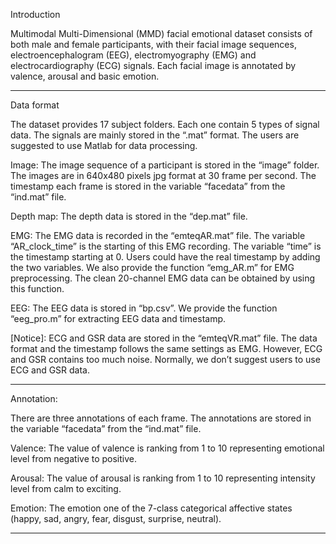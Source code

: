 Introduction

Multimodal Multi-Dimensional (MMD) facial emotional dataset consists of both male and female participants, with their facial image sequences, electroencephalogram (EEG), electromyography (EMG) and electrocardiography (ECG) signals. Each facial image is annotated by valence, arousal and basic emotion. 

-----------------------------------------------------------------

Data format

The dataset provides 17 subject folders. Each one contain 5 types of signal data. The signals are mainly stored in the “.mat” format. The users are suggested to use Matlab for data processing.
 
Image: The image sequence of a participant is stored in the “image” folder. The images are in 640x480 pixels jpg format at 30 frame per second. The timestamp each frame is stored in the variable “facedata” from the “ind.mat” file.

Depth map: The depth data is stored in the “dep.mat” file.

EMG: The EMG data is recorded in the “emteqAR.mat” file. The variable “AR_clock_time” is the starting of this EMG recording. The variable “time” is the timestamp starting at 0. Users could have the real timestamp by adding the two variables. We also provide the function “emg_AR.m” for EMG preprocessing. The clean 20-channel EMG data can be obtained by using this function. 

EEG: The EEG data is stored in “bp.csv”. We provide the function “eeg_pro.m” for extracting EEG data and timestamp.

[Notice]: ECG and GSR data are stored in the “emteqVR.mat” file. The data format and the timestamp follows the same settings as EMG. However, ECG and GSR contains too much noise. Normally, we don’t suggest users to use ECG and GSR data.


-----------------------------------------------------------------

Annotation:

There are three annotations of each frame. The annotations are stored in the variable “facedata” from the “ind.mat” file.

Valence: The value of valence is ranking from 1 to 10 representing emotional level from negative to positive.

Arousal: The value of arousal is ranking from 1 to 10 representing intensity level from calm to exciting.

Emotion: The emotion one of the 7-class categorical affective states (happy, sad, angry, fear, disgust, surprise, neutral).

--------------------------------------------------------------
